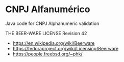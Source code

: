 # CNPJ Alfanumérico

Java code for CNPJ Alphanumeric validation

THE BEER-WARE LICENSE Revision 42
 - https://en.wikipedia.org/wiki/Beerware
 - https://fedoraproject.org/wiki/Licensing/Beerware
 - https://people.freebsd.org/~phk/